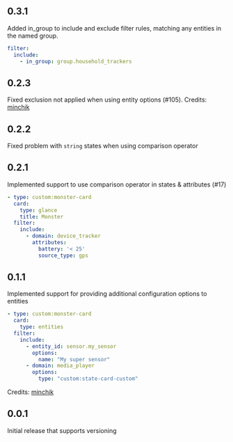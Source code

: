 ## 0.3.1
Added in_group to include and exclude filter rules, matching any entities in the named group.
```yaml
filter:
  include:
    - in_group: group.household_trackers
```

## 0.2.3
Fixed exclusion not applied when using entity options (#105). 
Credits: [minchik](https://github.com/minchik)

## 0.2.2
Fixed problem with `string` states when using comparison operator

## 0.2.1
Implemented support to use comparison operator in states & attributes (#17)
```yaml
- type: custom:monster-card
  card:
    type: glance
    title: Monster
  filter:
    include:
      - domain: device_tracker
        attributes:
          battery: '< 25'
          source_type: gps
```

## 0.1.1
Implemented support for providing additional configuration options to entities
```yaml
- type: custom:monster-card
  card:
    type: entities
  filter:
    include:
      - entity_id: sensor.my_sensor
        options:
          name: "My super sensor"
      - domain: media_player
        options:
          type: "custom:state-card-custom"
```
Credits: [minchik](https://github.com/minchik)

## 0.0.1
Initial release that supports versioning

